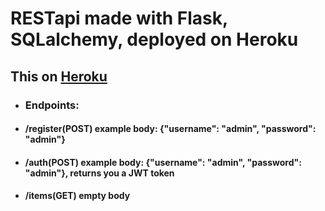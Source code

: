 # RESTapi made with Flask, SQLalchemy, deployed on Heroku

## This on <a href = 'https://flask-rest-api-st.herokuapp.com/'>Heroku</a> ##

* ### Endpoints:
* #### /register(POST) example body: {"username": "admin", "password": "admin"}
* #### /auth(POST)     example body: {"username": "admin", "password": "admin"}, <span style="background-color: #FFFFFF">returns you a JWT token</span>
* #### /items(GET)     empty body 
